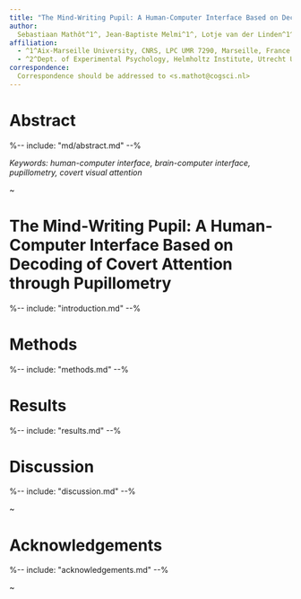 ```yaml
---
title: "The Mind-Writing Pupil: A Human-Computer Interface Based on Decoding of Covert Attention through Pupillometry"
author:
  Sebastiaan Mathôt^1^, Jean-Baptiste Melmi^1^, Lotje van der Linden^1^, and Stefan Van der Stigchel^2^
affiliation:
  - ^1^Aix-Marseille University, CNRS, LPC UMR 7290, Marseille, France
  - ^2^Dept. of Experimental Psychology, Helmholtz Institute, Utrecht University, The Netherlands
correspondence:
  Correspondence should be addressed to <s.mathot@cogsci.nl>
---
```


# Abstract

%-- include: "md/abstract.md" --%

*Keywords: human-computer interface, brain-computer interface, pupillometry, covert visual attention*

~

# The Mind-Writing Pupil: A Human-Computer Interface Based on Decoding of Covert Attention through Pupillometry

%-- include: "introduction.md" --%

# Methods

%-- include: "methods.md" --%

# Results

%-- include: "results.md" --%

# Discussion

%-- include: "discussion.md" --%

~

# Acknowledgements

%-- include: "acknowledgements.md" --%

~
